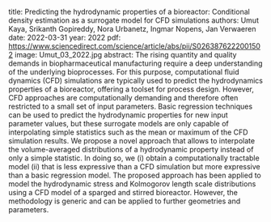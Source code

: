 title: Predicting the hydrodynamic properties of a bioreactor: Conditional density estimation as a surrogate model for CFD simulations
authors: Umut Kaya, Srikanth Gopireddy, Nora Urbanetz, Ingmar Nopens, Jan Verwaeren
date: 2022-03-31
year: 2022
pdf: https://www.sciencedirect.com/science/article/abs/pii/S0263876222001502
image: Umut_03_2022.jpg
abstract: The rising quantity and quality demands in biopharmaceutical manufacturing require a deep understanding of the underlying bioprocesses. For this purpose, computational fluid dynamics (CFD) simulations are typically used to predict the hydrodynamics properties of a bioreactor, offering a toolset for process design. However, CFD approaches are computationally demanding and therefore often restricted to a small set of input parameters. Basic regression techniques can be used to predict the hydrodynamic properties for new input parameter values, but these surrogate models are only capable of interpolating simple statistics such as the mean or maximum of the CFD simulation results. We propose a novel approach that allows to interpolate the volume-averaged distributions of a hydrodynamic property instead of only a simple statistic. In doing so, we (i) obtain a computationally tractable model (ii) that is less expressive than a CFD simulation but more expressive than a basic regression model. The proposed approach has been applied to model the hydrodynamic stress and Kolmogorov length scale distributions using a CFD model of a sparged and stirred bioreactor. However, the methodology is generic and can be applied to further geometries and parameters.
